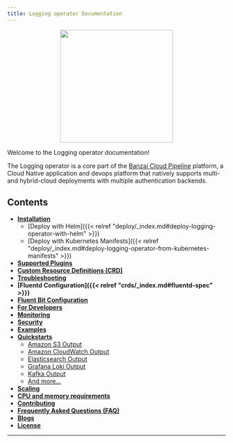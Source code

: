 ```yaml
---
title: Logging operator Documentation
---
```


<p align="center"><img src="../img/lo.svg" width="260"></p>
<p align="center">

Welcome to the Logging operator documentation!

The Logging operator is a core part of the [Banzai Cloud Pipeline](https://banzaicloud.com/products/pipeline/) platform, a Cloud Native application and devops platform that natively supports multi- and hybrid-cloud deployments with multiple authentication backends.

## Contents
- **[Installation](../deploy/)**
  - [Deploy with Helm]({{< relref "deploy/_index.md#deploy-logging-operator-with-helm" >}})
  - [Deploy with Kubernetes Manifests]({{< relref "deploy/_index.md#deploy-logging-operator-from-kubernetes-manifests" >}})
- **[Supported Plugins](../plugins/)**
- **[Custom Resource Definitions (CRD)](../crds/)**
- **[Troubleshooting](../troubleshooting/)**
- **[Fluentd Configuration]({{< relref "crds/_index.md#fluentd-spec" >}})**
- **[Fluent Bit Configuration](../fluentbit/)**
- **[For Developers](../developers/)**
- **[Monitoring](../logging-operator-monitoring/)**
- **[Security](../security/)**
- **[Examples](./examples)**
- **[Quickstarts](../quickstarts)**
  - [Amazon S3 Output](../quickstarts/example-s3/)
  - [Amazon CloudWatch Output](../quickstarts/cloudwatch-nginx/)
  - [Elasticsearch Output](../quickstarts/es-nginx/)
  - [Grafana Loki Output](../quickstarts/loki-nginx/)
  - [Kafka Output](../quickstarts/kafka-nginx)
  - [And more...](../quickstarts)
- **[Scaling](../scaling/)**
- **[CPU and memory requirements](../requirements/)**
- **[Contributing](../README.md#contributing)**
- **[Frequently Asked Questions (FAQ)](../faq/)**
- **[Blogs](../blogs/)**
- **[License](../license/)**
---
